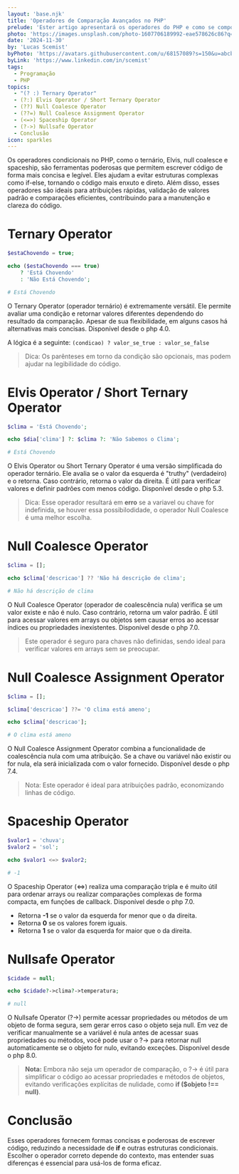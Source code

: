 ```yaml
---
layout: 'base.njk'
title: 'Operadores de Comparação Avançados no PHP'
prelude: 'Ester artigo apresentará os operadores do PHP e como se comportam, incluindo os ? :, ?:, ??, ??=, <=> e ?->'
photo: 'https://images.unsplash.com/photo-1607706189992-eae578626c86?q=80&w=2070&auto=format&fit=crop&ixlib=rb-4.0.3&ixid=M3wxMjA3fDB8MHxwaG90by1wYWdlfHx8fGVufDB8fHx8fA%3D%3D'
date: '2024-11-30'
by: 'Lucas Scemist'
byPhoto: 'https://avatars.githubusercontent.com/u/68157089?s=150&u=abcbbc919c91cf2cd6f4bc5cb11c6db02c5f8a48&v=4'
byLink: 'https://www.linkedin.com/in/scemist'
tags:
  - Programação
  - PHP
topics:
  - "(? :) Ternary Operator"
  - (?:) Elvis Operator / Short Ternary Operator
  - (??) Null Coalesce Operator
  - (??=) Null Coalesce Assignment Operator
  - (<=>) Spaceship Operator
  - (?->) Nullsafe Operator
  - Conclusão
icon: sparkles
---
```


Os operadores condicionais no PHP, como o ternário, Elvis, null coalesce e spaceship, são ferramentas poderosas que permitem escrever código de forma mais concisa e legível. Eles ajudam a evitar estruturas complexas como if-else, tornando o código mais enxuto e direto. Além disso, esses operadores são ideais para atribuições rápidas, validação de valores padrão e comparações eficientes, contribuindo para a manutenção e clareza do código.

# Ternary Operator

```php
$estaChovendo = true;

echo ($estaChovendo === true)
	? 'Está Chovendo'
	: 'Não Está Chovendo';

# Está Chovendo
```

O Ternary Operator (operador ternário) é extremamente versátil. Ele permite avaliar uma condição e retornar valores diferentes dependendo do resultado da comparação. Apesar de sua flexibilidade, em alguns casos há alternativas mais concisas. Disponível desde o php 4.0.

A lógica é a seguinte: `(condicao) ? valor_se_true : valor_se_false`

> Dica: Os parênteses em torno da condição são opcionais, mas podem ajudar na legibilidade do código.

# Elvis Operator / Short Ternary Operator

```php
$clima = 'Está Chovendo';

echo $dia['clima'] ?: $clima ?: 'Não Sabemos o Clima';

# Está Chovendo
```

O Elvis Operator ou Short Ternary Operator é uma versão simplificada do operador ternário. Ele avalia se o valor da esquerda é "truthy" (verdadeiro) e o retorna. Caso contrário, retorna o valor da direita. É útil para verificar valores e definir padrões com menos código. Disponível desde o php 5.3.

> Dica: Esse operador resultará em **erro** se a variavel ou chave for indefinida, se houver essa possibilodidade, o operador Null Coalesce é uma melhor escolha.

# Null Coalesce Operator

```php
$clima = [];

echo $clima['descricao'] ?? 'Não há descrição de clima';

# Não há descrição de clima
```

O Null Coalesce Operator (operador de coalescência nula) verifica se um valor existe e não é nulo. Caso contrário, retorna um valor padrão. É útil para acessar valores em arrays ou objetos sem causar erros ao acessar índices ou propriedades inexistentes.  Disponível desde o php 7.0.

> Este operador é seguro para chaves não definidas, sendo ideal para verificar valores em arrays sem se preocupar.

# Null Coalesce Assignment Operator

```php
$clima = [];

$clima['descricao'] ??= 'O clima está ameno';

echo $clima['descricao'];

# O clima está ameno
```

O Null Coalesce Assignment Operator combina a funcionalidade de coalescência nula com uma atribuição. Se a chave ou variável não existir ou for nula, ela será inicializada com o valor fornecido. Disponível desde o php 7.4.

> Nota: Este operador é ideal para atribuições padrão, economizando linhas de código.

# Spaceship Operator

```php
$valor1 = 'chuva';
$valor2 = 'sol';

echo $valor1 <=> $valor2;

# -1
```

O Spaceship Operator (<=>) realiza uma comparação tripla e é muito útil para ordenar arrays ou realizar comparações complexas de forma compacta, em funções de callback. Disponível desde o php 7.0.

- Retorna **-1** se o valor da esquerda for menor que o da direita.
- Retorna **0** se os valores forem iguais.
- Retorna **1** se o valor da esquerda for maior que o da direita.


# Nullsafe Operator

```php
$cidade = null;

echo $cidade?->clima?->temperatura;

# null
```

O Nullsafe Operator (?->) permite acessar propriedades ou métodos de um objeto de forma segura, sem gerar erros caso o objeto seja null. Em vez de verificar manualmente se a variável é nula antes de acessar suas propriedades ou métodos, você pode usar o ?-> para retornar null automaticamente se o objeto for nulo, evitando exceções. Disponível desde o php 8.0.

> **Nota:** Embora não seja um operador de comparação, o ?-> é útil para simplificar o código ao acessar propriedades e métodos de objetos, evitando verificações explícitas de nulidade, como **if ($objeto !== null)**.

# Conclusão

Esses operadores fornecem formas concisas e poderosas de escrever código, reduzindo a necessidade de **if** e outras estruturas condicionais. Escolher o operador correto depende do contexto, mas entender suas diferenças é essencial para usá-los de forma eficaz.